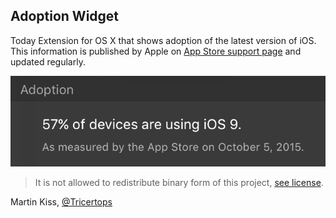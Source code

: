 Adoption Widget
-------------------

Today Extension for OS X that shows adoption of the latest version of iOS. This information is published by Apple on [App Store support page][website] and updated regularly.

![image](Screenshot.png)

> It is not allowed to redistribute binary form of this project, [see license][license].

Martin Kiss, [@Tricertops][twitter]

[website]: https://developer.apple.com/support/app-store/
[appstore]: https://itunes.apple.com/app/id1050447865
[license]: LICENSE.md
[twitter]: https://twitter.com/Tricertops
